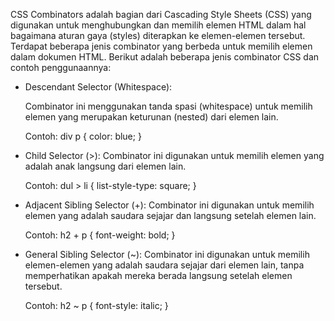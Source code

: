 CSS Combinators adalah bagian dari Cascading Style Sheets (CSS) yang digunakan untuk menghubungkan dan memilih elemen HTML dalam hal bagaimana aturan gaya (styles) diterapkan ke elemen-elemen tersebut. Terdapat beberapa jenis combinator yang berbeda untuk memilih elemen dalam dokumen HTML. Berikut adalah beberapa jenis combinator CSS dan contoh penggunaannya:

* Descendant Selector (Whitespace):
  
    Combinator ini menggunakan tanda spasi (whitespace) untuk memilih elemen yang merupakan keturunan (nested) dari elemen lain.

    Contoh: div p {
    color: blue; }

* Child Selector (>):
Combinator ini digunakan untuk memilih elemen yang adalah anak langsung dari elemen lain.

    Contoh: dul > li {
    list-style-type: square; }


* Adjacent Sibling Selector (+):
Combinator ini digunakan untuk memilih elemen yang adalah saudara sejajar dan langsung setelah elemen lain.

   Contoh: h2 + p {
    font-weight: bold; }

* General Sibling Selector (~):
Combinator ini digunakan untuk memilih elemen-elemen yang adalah saudara sejajar dari elemen lain, tanpa memperhatikan apakah mereka berada langsung setelah elemen tersebut.

   Contoh: h2 ~ p {
    font-style: italic; }
